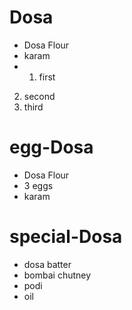# Dosa

* Dosa Flour
* karam
* 1. first
2. second
3. third

# egg-Dosa
* Dosa Flour
* 3 eggs
* karam

# special-Dosa
* dosa batter
* bombai chutney
* podi
* oil